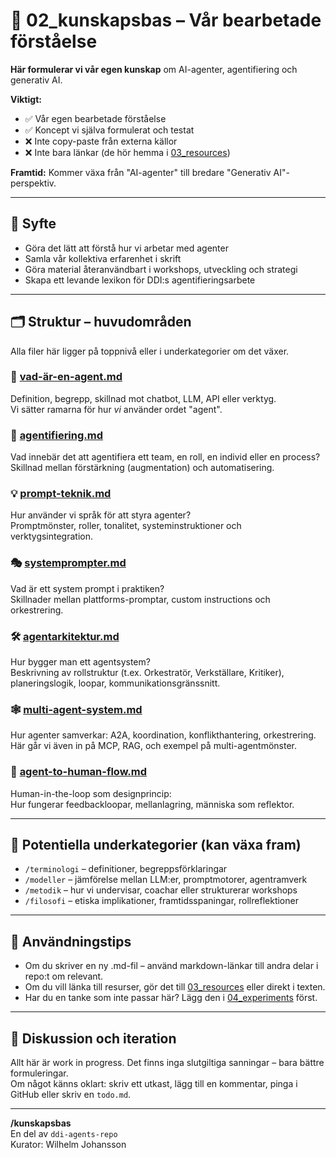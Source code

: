# 📘 02_kunskapsbas – Vår bearbetade förståelse

**Här formulerar vi vår egen kunskap** om AI-agenter, agentifiering och generativ AI.

**Viktigt:**
- ✅ Vår egen bearbetade förståelse
- ✅ Koncept vi själva formulerat och testat
- ❌ Inte copy-paste från externa källor
- ❌ Inte bara länkar (de hör hemma i [03_resources](../03_resources/))

**Framtid:** Kommer växa från "AI-agenter" till bredare "Generativ AI"-perspektiv.

---

## 📍 Syfte

- Göra det lätt att förstå hur vi arbetar med agenter
- Samla vår kollektiva erfarenhet i skrift
- Göra material återanvändbart i workshops, utveckling och strategi
- Skapa ett levande lexikon för DDI:s agentifieringsarbete

---

## 🗂 Struktur – huvudområden

Alla filer här ligger på toppnivå eller i underkategorier om det växer.

### 🧠 [vad-är-en-agent.md](./vad-är-en-agent.md)
Definition, begrepp, skillnad mot chatbot, LLM, API eller verktyg.  
Vi sätter ramarna för hur *vi* använder ordet "agent".

### 🧬 [agentifiering.md](./agentifiering.md)
Vad innebär det att agentifiera ett team, en roll, en individ eller en process?  
Skillnad mellan förstärkning (augmentation) och automatisering.

### 💡 [prompt-teknik.md](./prompt-teknik.md)
Hur använder vi språk för att styra agenter?  
Promptmönster, roller, tonalitet, systeminstruktioner och verktygsintegration.

### 🎭 [systemprompter.md](./systemprompter.md)
Vad är ett system prompt i praktiken?  
Skillnader mellan plattforms-promptar, custom instructions och orkestrering.

### 🛠️ [agentarkitektur.md](./agentarkitektur.md)
Hur bygger man ett agentsystem?  
Beskrivning av rollstruktur (t.ex. Orkestratör, Verkställare, Kritiker), planeringslogik, loopar, kommunikationsgränssnitt.

### 🕸 [multi-agent-system.md](./multi-agent-system.md)
Hur agenter samverkar: A2A, koordination, konflikthantering, orkestrering.  
Här går vi även in på MCP, RAG, och exempel på multi-agentmönster.

### 🧭 [agent-to-human-flow.md](./agent-to-human-flow.md)
Human-in-the-loop som designprincip:  
Hur fungerar feedbackloopar, mellanlagring, människa som reflektor.

---

## 📂 Potentiella underkategorier (kan växa fram)

- `/terminologi` – definitioner, begreppsförklaringar  
- `/modeller` – jämförelse mellan LLM:er, promptmotorer, agentramverk  
- `/metodik` – hur vi undervisar, coachar eller strukturerar workshops  
- `/filosofi` – etiska implikationer, framtidsspaningar, rollreflektioner

---

## 🧰 Användningstips

- Om du skriver en ny .md-fil – använd markdown-länkar till andra delar i repo:t om relevant.
- Om du vill länka till resurser, gör det till [03_resources](../03_resources/) eller direkt i texten.
- Har du en tanke som inte passar här? Lägg den i [04_experiments](../04_experiments/) först.

---

## 💬 Diskussion och iteration

Allt här är work in progress. Det finns inga slutgiltiga sanningar – bara bättre formuleringar.  
Om något känns oklart: skriv ett utkast, lägg till en kommentar, pinga i GitHub eller skriv en `todo.md`.

---

**/kunskapsbas**  
En del av `ddi-agents-repo`  
Kurator: Wilhelm Johansson  